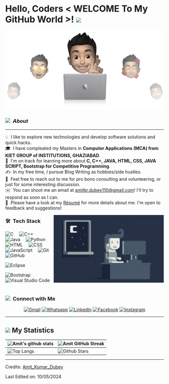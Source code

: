 <h1> Hello, Coders < WELCOME To My GitHub World >! <img src = "https://raw.githubusercontent.com/MartinHeinz/MartinHeinz/master/wave.gif" width = 30px> </h1>
<p align='center'>
</p>

<p align="center">
    <img width="900" src="https://github.com/AmitKumarDubey110/AmitKumarDubey110/blob/main/imagedemo.png?raw=true">
</p>






<!-- ## 👋 &nbsp;Hey there! I'm Amit Kumar Dubey -->
###   <img src="https://media.giphy.com/media/12oufCB0MyZ1Go/giphy.gif" width="50"> <i> &nbsp;About </i>


------


💡 &nbsp;I like to explore new technologies and develop software solutions and quick hacks.\
🎓 &nbsp;I have compleated my Masters in **Computer Applications (MCA) from KIET GROUP of INSTITUTIONS, GHAZIABAD**.\
🌱 &nbsp;I'm on track for learning more about **C, C++, JAVA, HTML, CSS, JAVA SCRIPT, Bootstrap for Competitive Programming**.\
✍️ &nbsp;In my free time, I pursue Blog Writing as hobbies/side hustles.\
💬 &nbsp;Feel free to reach out to me for pro bono consulting and volunteering, or just for some interesting discussion.\
✉️ &nbsp;You can shoot me an email at amitkr.dubey110@gmail.com! I'll try to respond as soon as I can.\
📄 &nbsp;Please have a look at my [Résumé]([https://www.linkedin.com/in/amit-kumar-dubey/overlay/1635490085288/single-media-viewer/](https://www.linkedin.com/in/amit-kumar-dubey110/overlay/1635537902983/single-media-viewer/?profileId=ACoAABuWIHMBIutHqox8WyiWMSb4hSkspT79orc)) for more details about me. I'm open to feedback and suggestions!

<img alt="Night Coding" src="https://raw.githubusercontent.com/AVS1508/AVS1508/master/assets/Night-Coding.gif" width="350px" align="right"/>




### 🛠 &nbsp;Tech Stack

![C](https://img.shields.io/badge/-C-05122A?style=flat&logo=C&logoColor=A8B9CC)&emsp; 
![C++](https://img.shields.io/badge/-C++-05122A?style=flat&logo=C%2B%2B&logoColor=00599C)&emsp;
![Java](https://img.shields.io/badge/-Java-05122A?style=flat&logo=Java&logoColor=FFA518)&emsp;
![Python](https://img.shields.io/badge/-Python-05122A?style=flat&logo=python)&emsp;
![HTML](https://img.shields.io/badge/-HTML-05122A?style=flat&logo=HTML5)&emsp;
![CSS](https://img.shields.io/badge/-CSS-05122A?style=flat&logo=CSS3&logoColor=1572B6)&emsp;
![JavaScript](https://img.shields.io/badge/-JavaScript-05122A?style=flat&logo=javascript)&emsp;
![Git](https://img.shields.io/badge/-Git-05122A?style=flat&logo=git)&emsp; 
![GitHub](https://img.shields.io/badge/-GitHub-05122A?style=flat&logo=github)&emsp;
	
![Eclipse](https://img.shields.io/badge/-Eclipse-05122A?style=flat&logo=eclipse-ide&logoColor=2C2255)&emsp;
<!---![React](https://img.shields.io/badge/-React-05122A?style=flat&logo=react)&emsp; --->
![Bootstrap](https://img.shields.io/badge/-Bootstrap-05122A?style=flat&logo=bootstrap&logoColor=563D7C)&emsp;
![Visual Studio Code](https://img.shields.io/badge/-Visual%20Studio%20Code-05122A?style=flat&logo=visual-studio-code&logoColor=007ACC)&emsp;

<!-- ![Node.js](https://img.shields.io/badge/-Node.js-05122A?style=flat&logo=node.js)&emsp; -->
<!-- ![Django](https://img.shields.io/badge/-Django-05122A?style=flat&logo=django&logoColor=092E20)&emsp; -->
<!-- ![Flask](https://img.shields.io/badge/-Flask-05122A?style=flat&logo=flask)&emsp; -->
<!-- ![RStudio](https://img.shields.io/badge/-RStudio-05122A?style=flat&logo=rstudio)&emsp; -->




<!-- ------ -->

### <img src="https://media.giphy.com/media/iY8CRBdQXODJSCERIr/giphy.gif" width="27px"> &nbsp;Connect with Me



<p align="center">
	<a href="mailto:amitkumardubey110@gmail.com"><img img src="https://img.shields.io/badge/gmail-%23EA4335.svg?style=plastic&logo=gmail&logoColor=white" alt="Gmail"/></a>
	<!-- <a href="https://github.com/AmitKumarDubey110"><img src="https://img.shields.io/badge/github-%23181717.svg?style=plastic&logo=github&logoColor=white" alt="GitHub"/></a> -->
     <a href="https://wa.me/8318155906"><img src="https://img.shields.io/badge/whatsapp-%2325D366.svg?style=plastic&logo=whatsapp&logoColor=white" alt="Whatsapp"/></a>
	<a href="https://www.linkedin.com/in/amit-kumar-dubey110/"><img src="https://img.shields.io/badge/linkedin-%230A66C2.svg?style=plastic&logo=linkedin&logoColor=white" alt="LinkedIn"/></a>
	<a href="https://www.facebook.com/profile.php?id=100008330224993"><img src="https://img.shields.io/badge/facebook-%231877F2.svg?style=plastic&logo=facebook&logoColor=white" alt="Facebook"/></a>
	<a href="https://www.instagram.com/amitkumardubey110/"><img src="https://img.shields.io/badge/instagram-%23E4405F.svg?style=plastic&logo=instagram&logoColor=white" alt="Instagram"/></a>
	
</p>

------

 ## <img src="https://media.giphy.com/media/VgCDAzcKvsR6OM0uWg/giphy.gif" width="50">  My Statistics



<!---- [![Amit's GitHub Activity Graph](https://activity-graph.herokuapp.com/graph?username=AmitKumarDubey110&theme=tokyonight)](https://git.io/praveenscience) ---->

| ![Amit's github stats](https://github-readme-stats.vercel.app/api?username=AmitKumarDubey110&show_icons=true&theme=tokyonight) | ![Amit GitHub Streak](https://github-readme-streak-stats.herokuapp.com/?user=AmitKumarDubey110&theme=tokyonight) |
| --- | --- |
| ![Top Langs](https://github-readme-stats.vercel.app/api/top-langs/?username=AmitKumarDubey110&theme=tokyonight) | ![Github Stars](https://github-readme-stats.vercel.app/api?username=AmitKumarDubey110&show_icons=true&locale=en&count_private=true&hide_rank=true&custom_title=My%20GitHub%20Stats&disable_animations=true&theme=tokyonight) |



------


Credits: [Amit_Kumar_Dubey](https://github.com/AmitKumarDubey110)

Last Edited on: 10/05/2024
